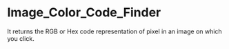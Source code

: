 # Image_Color_Code_Finder
It returns the RGB or Hex code representation of pixel in an image on which you click.
